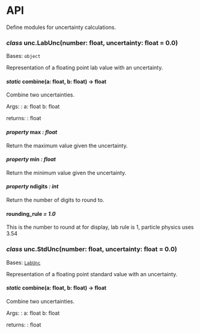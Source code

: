 # API

Define modules for uncertainty calculations.

### *class* unc.LabUnc(number: float, uncertainty: float = 0.0)

Bases: `object`

Representation of a floating point lab value with an uncertainty.

#### *static* combine(a: float, b: float) → float

Combine two uncertainties.

Args:
: a: float
  b: float

returns:
: float

#### *property* max *: float*

Return the maximum value given the uncertainty.

#### *property* min *: float*

Return the minimum value given the uncertainty.

#### *property* ndigits *: int*

Return the number of digits to round to.

#### rounding_rule *= 1.0*

This is the number to round at for display, lab rule is 1, particle physics uses
3.54

### *class* unc.StdUnc(number: float, uncertainty: float = 0.0)

Bases: [`LabUnc`](#unc.LabUnc)

Representation of a floating point standard value with an uncertainty.

#### *static* combine(a: float, b: float) → float

Combine two uncertainties.

Args:
: a: float
  b: float

returns:
: float
